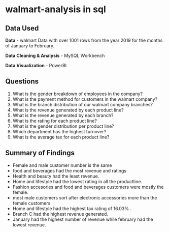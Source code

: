 # walmart-analysis in sql
## Data Used

**Data** - walmart Data with over 1001 rows from the year 2019 for the months of January to February.

**Data Cleaning & Analysis** - MySQL Workbench

**Data Visualization** - PowerBI

## Questions

1. What is the gender breakdown of employees in the company?
2. What is the payment method for customers in the walmart company?
3. What is the branch distribution of our walmart company branches?
4. What is the revenue generated by each product line?
5. What is the revenue generated by each branch?
6. What is the rating for each product line?
7. What is the gender distribution per product line?
8. Which department has the highest turnover?
9. What is the average tax for each product line?


## Summary of Findings
 - Female and male customer number is the same
 - food and beverages had the most revenue and ratings
 - Health and beauty had the least revenue.
 - Home and lifestyle had the lowest rating in all the productline.
 - Fashion accesories and food and beverages customers were mostly the female.
 - most male customers sort after electronic accessories more than the female customers.
 - Home and lifestyle had the highest tax rating of 16.03% .
 - Branch C had the highest revenue generated.
 - January had the highest number of revenue while february had the lowest revenue.
